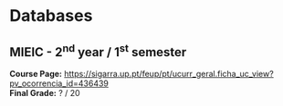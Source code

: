 # Databases
## MIEIC - 2<sup>nd</sup> year / 1<sup>st</sup> semester

**Course Page:** https://sigarra.up.pt/feup/pt/ucurr_geral.ficha_uc_view?pv_ocorrencia_id=436439  
**Final Grade:** ? / 20
